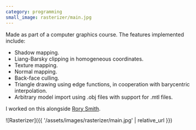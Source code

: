 ```yaml
---
category: programming
small_image: rasterizer/main.jpg
---
```

Made as part of a computer graphics course. The features implemented include:

* Shadow mapping.
* Liang-Barsky clipping in homogeneous coordinates.
* Texture mapping.
* Normal mapping.
* Back-face culling.
* Triangle drawing using edge functions, in cooperation with barycentric interpolation.
* Arbitrary model import using .obj files with support for .mtl files.

I worked on this alongside <a href="http://smithy.productions/"> Rory Smith</a>.

![Rasterizer]({{ '/assets/images/rasterizer/main.jpg' | relative_url }})
